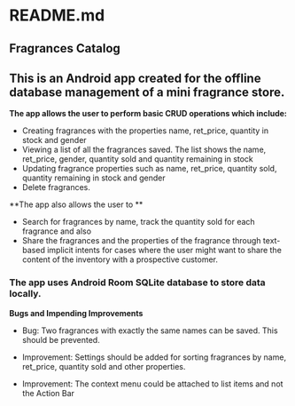 # README.md

## Fragrances Catalog

## This is an Android app created for the offline database management of a mini fragrance store.

**The app allows the user to perform basic CRUD operations which include:**

*	Creating  fragrances with the properties name, ret_price, quantity in stock and gender
*	Viewing a list of all the fragrances saved. The list shows the name, ret_price, gender,
	quantity sold and quantity remaining in stock
*	Updating fragrance properties such as name, ret_price, quantity sold, quantity remaining in stock and gender
*	Delete fragrances.

**The app also allows the user to **

*	Search for fragrances by name, track the quantity sold for each 
	fragrance and also 
*	Share the fragrances and the properties of the fragrance through 
	text-based implicit intents for cases where the user might want to 
	share the content of the inventory with a prospective customer. 

###	The app uses Android Room SQLite database to store data locally.

**Bugs and Impending Improvements**

*	Bug: Two fragrances with exactly the same names can be saved.
	This should be prevented.

*	Improvement: Settings should be added for sorting fragrances by name, 
	ret_price, quantity sold and other properties.
*	Improvement: The context menu could be attached to list items and not 
	the Action Bar

